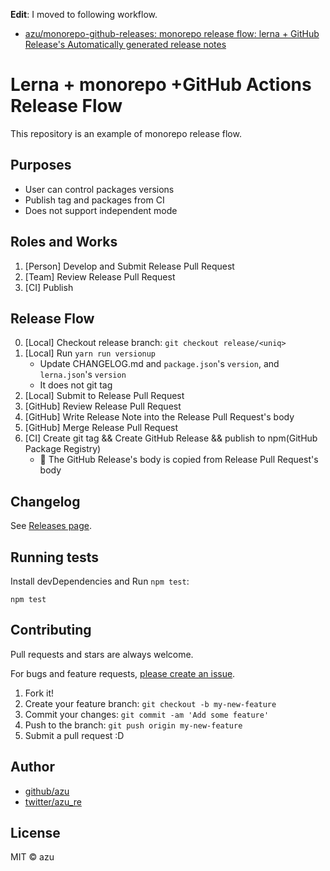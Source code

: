  **Edit**: I moved to following workflow.

- [azu/monorepo-github-releases: monorepo release flow: lerna + GitHub Release's Automatically generated release notes](https://github.com/azu/monorepo-github-releases)

# Lerna + monorepo +GitHub Actions Release Flow

This repository is an example of monorepo release flow.

## Purposes

- User can control packages versions
- Publish tag and packages from CI
- Does not support independent mode

## Roles and Works

1. [Person] Develop and Submit Release Pull Request
2. [Team] Review Release Pull Request
3. [CI] Publish

## Release Flow

0. [Local] Checkout release branch: `git checkout release/<uniq>`
1. [Local] Run `yarn run versionup`
    - Update CHANGELOG.md and `package.json`'s `version`, and `lerna.json`'s `version`
    - It does not git tag
2. [Local] Submit to Release Pull Request
3. [GitHub] Review Release Pull Request
4. [GitHub] Write Release Note into the Release Pull Request's body
4. [GitHub] Merge Release Pull Request
5. [CI] Create git tag && Create GitHub Release && publish to npm(GitHub Package Registry)
    - :memo: The GitHub Release's body is copied from Release Pull Request's body

## Changelog

See [Releases page](https://github.com/azu/lerna-monorepo-github-actions-release/releases).

## Running tests

Install devDependencies and Run `npm test`:

    npm test

## Contributing

Pull requests and stars are always welcome.

For bugs and feature requests, [please create an issue](https://github.com/azu/lerna-monorepo-github-actions-release/issues).

1. Fork it!
2. Create your feature branch: `git checkout -b my-new-feature`
3. Commit your changes: `git commit -am 'Add some feature'`
4. Push to the branch: `git push origin my-new-feature`
5. Submit a pull request :D

## Author

- [github/azu](https://github.com/azu)
- [twitter/azu_re](https://twitter.com/azu_re)

## License

MIT © azu

